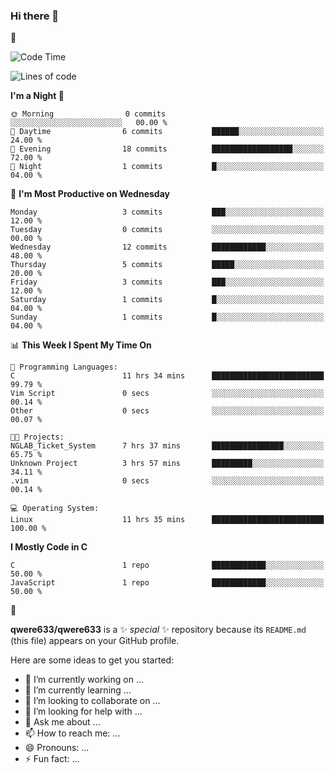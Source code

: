 ### Hi there 👋

🎄

<!--START_SECTION:waka-->
![Code Time](http://img.shields.io/badge/Code%20Time-12%20hrs%209%20mins-blue)

![Lines of code](https://img.shields.io/badge/From%20Hello%20World%20I%27ve%20Written-42.7%20thousand%20lines%20of%20code-blue)

**I'm a Night 🦉** 

```text
🌞 Morning                0 commits           ░░░░░░░░░░░░░░░░░░░░░░░░░   00.00 % 
🌆 Daytime                6 commits           ██████░░░░░░░░░░░░░░░░░░░   24.00 % 
🌃 Evening                18 commits          ██████████████████░░░░░░░   72.00 % 
🌙 Night                  1 commits           █░░░░░░░░░░░░░░░░░░░░░░░░   04.00 % 
```
📅 **I'm Most Productive on Wednesday** 

```text
Monday                   3 commits           ███░░░░░░░░░░░░░░░░░░░░░░   12.00 % 
Tuesday                  0 commits           ░░░░░░░░░░░░░░░░░░░░░░░░░   00.00 % 
Wednesday                12 commits          ████████████░░░░░░░░░░░░░   48.00 % 
Thursday                 5 commits           █████░░░░░░░░░░░░░░░░░░░░   20.00 % 
Friday                   3 commits           ███░░░░░░░░░░░░░░░░░░░░░░   12.00 % 
Saturday                 1 commits           █░░░░░░░░░░░░░░░░░░░░░░░░   04.00 % 
Sunday                   1 commits           █░░░░░░░░░░░░░░░░░░░░░░░░   04.00 % 
```


📊 **This Week I Spent My Time On** 

```text
💬 Programming Languages: 
C                        11 hrs 34 mins      █████████████████████████   99.79 % 
Vim Script               0 secs              ░░░░░░░░░░░░░░░░░░░░░░░░░   00.14 % 
Other                    0 secs              ░░░░░░░░░░░░░░░░░░░░░░░░░   00.07 % 

🐱‍💻 Projects: 
NGLAB_Ticket_System      7 hrs 37 mins       ████████████████░░░░░░░░░   65.75 % 
Unknown Project          3 hrs 57 mins       █████████░░░░░░░░░░░░░░░░   34.11 % 
.vim                     0 secs              ░░░░░░░░░░░░░░░░░░░░░░░░░   00.14 % 

💻 Operating System: 
Linux                    11 hrs 35 mins      █████████████████████████   100.00 % 
```

**I Mostly Code in C** 

```text
C                        1 repo              ████████████░░░░░░░░░░░░░   50.00 % 
JavaScript               1 repo              ████████████░░░░░░░░░░░░░   50.00 % 
```




<!--END_SECTION:waka-->



🌲

**qwere633/qwere633** is a ✨ _special_ ✨ repository because its `README.md` (this file) appears on your GitHub profile.

Here are some ideas to get you started:

- 🔭 I’m currently working on ...
- 🌱 I’m currently learning ...
- 👯 I’m looking to collaborate on ...
- 🤔 I’m looking for help with ...
- 💬 Ask me about ...
- 📫 How to reach me: ...
- 😄 Pronouns: ...
- ⚡ Fun fact: ...


